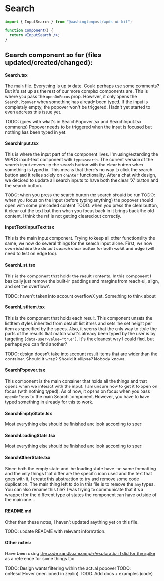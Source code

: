 # Search

```jsx
import { InputSearch } from "@washingtonpost/wpds-ui-kit";

function Component() {
  return <InputSearch />;
}
```

## Search component so far (files updated/created/changed):

#### Search.tsx

The main file. Everything is up to date. Could perhaps use some comments? But it's set up as the rest of our more complex components are. This is where you pass the `openOnFocus` prop. However, it only opens the `Search.Popover` when something has already been typed. If the input is completely empty, the popover won't be triggered. Hadn't yet started to even address this issue yet.

TODO: (goes with what's in SearchPopover.tsx and SearchInput.tsx comments) Popover needs to be triggered when the input is focused but nothing has been typed in yet.

#### SearchInput.tsx

This is where the input part of the component lives. I'm using/extending the WPDS input-text component with `type=search`. The current version of the search input covers up the search button with the clear button when something is typed in. This means that there's no way to click the search button and it relies solely on `onEnter` functionality. After a chat with design, we decided to update all search inputs to have both the clear 'X' button and the search button.

TODO: when you press the search button the search should be run
TODO: when you focus on the input (before typing anything) the popover should open with some preloaded content
TODO: when you press the clear button, it clear out the text but then when you focus back in it brings back the old content. I think the ref is not getting cleared out correctly.

#### InputText/InputText.tsx

This is the main input component. Trying to keep all other functionality the same, we now do several things for the search input alone. First, we now override/hide the default search clear button for both wekit and edge (will need to test on edge too).

#### SearchList.tsx

This is the component that holds the result contents. In this component I basically just remove the built-in paddings and margins from reach-ui, align, and set the overflowY.

TODO: haven't taken into account overflowX yet. Something to think about

#### SearchListItem.tsx

This is the component that holds each result. This component unsets the listItem styles inherited from default list itmes and sets the set height per item as specified by the specs. Also, it seems that the only way to style the parts of the results that match what's already been typed by the user is by targeting `[data-user-value="true"]`. It's the cleanest way I could find, but perhaps you can find another?

TODO: design doesn't take into account result items that are wider than the container. Should it wrap? Should it ellipse? Nobody knows.

#### SearchPopover.tsx

This component is the main container that holds all the things and that opens when we interact with the input. I am unsure how to get it to open on focus (with nothing typed). As of now, it opens on focus when you pass `openOnFocus` to the main Search component. However, you have to have typed something in already for this to work.

#### SearchEmptyState.tsx

Most everything else should be finished and look according to spec

#### SearchLoadingState.tsx

Most everything else should be finished and look according to spec

#### SearchOtherState.tsx

Since both the empty state and the loading state have the same formatting and the only things that differ are the specific icon used and the text that goes with it, I create this abstraction to try and remove some code duplication. The main thing left to do in this file is to remove the `any` types. You can also rename this file? I was trying to communicate that it's a wrapper for the different type of states the component can have outside of the main one...

#### README.md

Other than these notes, I haven't updated anything yet on this file.

TODO: update README with relevant information.

#### Other notes:

Have been using [the code sandbox example/exploration I did for the spike](https://codesandbox.io/s/search-component-exploration-egv014?file=/src/reachUiCombobox.js) as a reference for some things too

TODO: Design wants filtering within the actual popover
TODO: onResultHover (mentioned in zeplin)
TODO: Add docs + examples (code)
